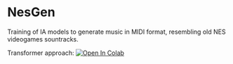# NesGen

Training of IA models to generate music in MIDI format, resembling old NES videogames sountracks. 

Transformer approach:
<a target="_blank" href="https://colab.research.google.com/github/roostico/NesGen/blob/main/NESGEN_Transformer.ipynb">
  <img src="https://colab.research.google.com/assets/colab-badge.svg" alt="Open In Colab"/>
</a>
